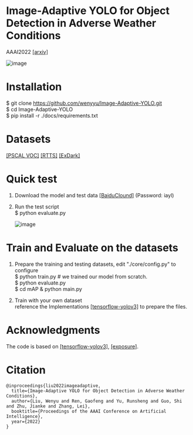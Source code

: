 # Image-Adaptive YOLO for Object Detection in Adverse Weather Conditions

AAAI2022 [[arxiv]](https://arxiv.org/abs/2112.08088) 

![image](https://user-images.githubusercontent.com/24246792/146731560-fa69fe86-fbf8-4a96-8bd8-a500490ec41d.png)

# Installation

$ git clone https://github.com/wenyyu/Image-Adaptive-YOLO.git  
$ cd Image-Adaptive-YOLO  
$ pip install -r ./docs/requirements.txt

# Datasets
[[PSCAL VOC]](http://host.robots.ox.ac.uk/pascal/VOC/) [[RTTS]](https://sites.google.com/view/reside-dehaze-datasets/reside-%CE%B2) [[ExDark]](https://drive.google.com/file/d/1GZqHFzTLDI-1rcOctHdf-c16VgagWocd/view)  

# Quick test

1. Download the model and test data [[BaiduClound]](https://pan.baidu.com/s/1GQE_80rEzs0uCrzauHxwdw) (Password: iayl)  
2. Run the test script  
$ python evaluate.py 

      ![image](https://user-images.githubusercontent.com/24246792/146735760-4fcf7be9-fdd2-4694-8d91-d254144c52eb.png)

# Train and Evaluate on the datasets

1. Prepare the training and testing datasets, edit "./core/config.py" to configure  
$ python train.py # we trained our model from scratch.  
$ python evaluate.py   
$ cd mAP & python main.py 

2. Train with your own dataset  
   reference the Implementations [[tensorflow-yolov3]](https://github.com/YunYang1994/tensorflow-yolov3) to prepare the files.

# Acknowledgments

The code is based on [[tensorflow-yolov3]](https://github.com/YunYang1994/tensorflow-yolov3), [[exposure]](https://github.com/yuanming-hu/exposure).

# Citation

```shell
@inproceedings{liu2022imageadaptive,
  title={Image-Adaptive YOLO for Object Detection in Adverse Weather Conditions},
  author={Liu, Wenyu and Ren, Gaofeng and Yu, Runsheng and Guo, Shi and Zhu, Jianke and Zhang, Lei},
  booktitle={Proceedings of the AAAI Conference on Artificial Intelligence},
  year={2022}
}
```
